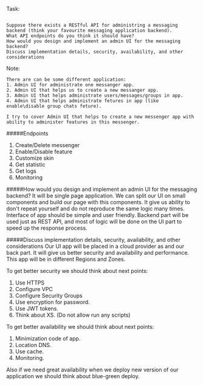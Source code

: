Task:
```

Suppose there exists a RESTful API for administring a messaging backend (think your favourite messaging application backend).
What API endpoints do you think it should have?
How would you design and implement an admin UI for the messaging backend? 
Discuss implementation details, security, availability, and other considerations
```

Note:
```
There are can be some different application:
1. Admin UI for administrate one messanger app. 
2. Admin UI that helps us to create a new messanger app.
3. Admin UI that helps administrate users/messages/groups in app.
4. Admin UI that helps administrate fetures in app (like enable\disable group chats feture).

I try to cover Admin UI that helps to create a new messenger app with ability to administer features in this messenger.

```

#####Endpoints
1. Create/Delete messenger
2. Enable/Disable feature
3. Customize skin
4. Get statistic
5. Get logs
6. Monitoring


#####How would you design and implement an admin UI for the messaging backend?
It will be single page application. We can split our UI on small components and build our page with this components. 
It give us ability to don't repeat yourself and do not reproduce the same logic many times. 
Interface of app should be simple and user friendly.
Backend part will be used just as REST API, and most of logic will be done on the UI part to speed up the response process. 

  
#####Discuss implementation details, security, availability, and other considerations
Our UI app will be placed in a cloud provider as and our back part. 
It will give us better security and availability and performance. 
This app will be in different Regions and Zones.

To get better security we should think about next points:
1. Use HTTPS
2. Configure VPC
3. Configure Security Groups
4. Use encryption for password. 
5. Use JWT tokens. 
6. Think about XS. (Do not allow run any scripts)

To get better availability we should think about next points:
1. Minimization code of app.
2. Location DNS.
3. Use cache. 
4. Monitoring. 

Also if we need great availability when we deploy new version of our application we should think about blue-green deploy.

